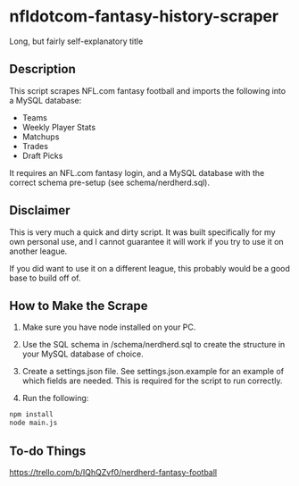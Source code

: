 # nfldotcom-fantasy-history-scraper
Long, but fairly self-explanatory title

## Description

This script scrapes NFL.com fantasy football and imports the following into a MySQL database:

* Teams
* Weekly Player Stats
* Matchups
* Trades
* Draft Picks

It requires an NFL.com fantasy login, and a MySQL database with the correct schema pre-setup (see schema/nerdherd.sql).

## Disclaimer

This is very much a quick and dirty script. It was built specifically for my own personal use, and I cannot guarantee it will work if you try to use it on another league.

If you did want to use it on a different league, this probably would be a good base to build off of.

## How to Make the Scrape

1. Make sure you have node installed on your PC.

2. Use the SQL schema in /schema/nerdherd.sql to create the structure in your MySQL database of choice.

3. Create a settings.json file. See settings.json.example for an example of which fields are needed. This is required for the script to run correctly.

4. Run the following:
  ```bash
  npm install
  node main.js
  ```

## To-do Things

https://trello.com/b/IQhQZvf0/nerdherd-fantasy-football
